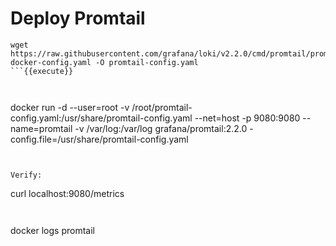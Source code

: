 
# Deploy Promtail


```
wget https://raw.githubusercontent.com/grafana/loki/v2.2.0/cmd/promtail/promtail-docker-config.yaml -O promtail-config.yaml
```{{execute}}



```
docker run -d --user=root -v /root/promtail-config.yaml:/usr/share/promtail-config.yaml --net=host -p 9080:9080 --name=promtail -v /var/log:/var/log grafana/promtail:2.2.0 -config.file=/usr/share/promtail-config.yaml
```{{execute}}


Verify:

```
curl localhost:9080/metrics
```{{execute}}


```
docker logs promtail
```{{execute}}

